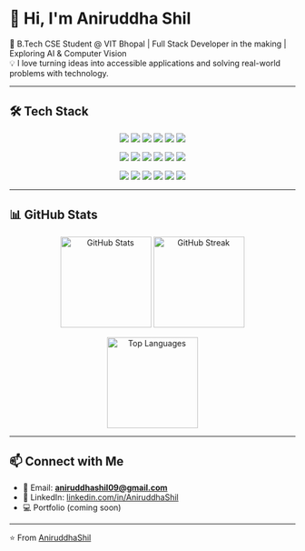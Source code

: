 # 👋 Hi, I'm Aniruddha Shil  

🚀 B.Tech CSE Student @ VIT Bhopal | Full Stack Developer in the making | Exploring AI & Computer Vision  
💡 I love turning ideas into accessible applications and solving real-world problems with technology.  

---

## 🛠️ Tech Stack  

<p align="center">
  <!-- Languages -->
  <img src="https://img.shields.io/badge/Java-%23ED8B00.svg?style=for-the-badge&logo=openjdk&logoColor=white"/>
  <img src="https://img.shields.io/badge/Python-%233776AB.svg?style=for-the-badge&logo=python&logoColor=white"/>
  <img src="https://img.shields.io/badge/JavaScript-%23F7DF1E.svg?style=for-the-badge&logo=javascript&logoColor=black"/>
  <img src="https://img.shields.io/badge/SQL-%23025E8C.svg?style=for-the-badge&logo=mysql&logoColor=white"/>
  <img src="https://img.shields.io/badge/HTML5-%23E34F26.svg?style=for-the-badge&logo=html5&logoColor=white"/>
  <img src="https://img.shields.io/badge/CSS3-%231572B6.svg?style=for-the-badge&logo=css3&logoColor=white"/>
</p>

<p align="center">
  <!-- Frameworks -->
  <img src="https://img.shields.io/badge/React-%2320232a.svg?style=for-the-badge&logo=react&logoColor=%2361DAFB"/>
  <img src="https://img.shields.io/badge/Redux-%23593d88.svg?style=for-the-badge&logo=redux&logoColor=white"/>
  <img src="https://img.shields.io/badge/Node.js-%23339933.svg?style=for-the-badge&logo=node.js&logoColor=white"/>
  <img src="https://img.shields.io/badge/Express.js-%23404d59.svg?style=for-the-badge"/>
  <img src="https://img.shields.io/badge/TailwindCSS-%231a202c.svg?style=for-the-badge&logo=tailwind-css&logoColor=%2338B2AC"/>
  <img src="https://img.shields.io/badge/Bootstrap-%23563D7C.svg?style=for-the-badge&logo=bootstrap&logoColor=white"/>
</p>

<p align="center">
  <!-- Tools & DB -->
  <img src="https://img.shields.io/badge/MySQL-%2300f.svg?style=for-the-badge&logo=mysql&logoColor=white"/>
  <img src="https://img.shields.io/badge/MongoDB-%234ea94b.svg?style=for-the-badge&logo=mongodb&logoColor=white"/>
  <img src="https://img.shields.io/badge/Git-%23F05033.svg?style=for-the-badge&logo=git&logoColor=white"/>
  <img src="https://img.shields.io/badge/GitHub-%23121011.svg?style=for-the-badge&logo=github&logoColor=white"/>
  <img src="https://img.shields.io/badge/Postman-%23FF6C37.svg?style=for-the-badge&logo=postman&logoColor=white"/>
  <img src="https://img.shields.io/badge/Linux-%23FCC624.svg?style=for-the-badge&logo=linux&logoColor=black"/>
</p>  

---

## 📊 GitHub Stats  

<p align="center">
  <img src="https://github-readme-stats.vercel.app/api?username=aniruddha09-maker&show_icons=true&theme=tokyonight" alt="GitHub Stats" height="160"/>
  <img src="https://github-readme-streak-stats.herokuapp.com/?user=aniruddha09-maker&theme=tokyonight" alt="GitHub Streak" height="160"/>
</p>  

<p align="center">
  <img src="https://github-readme-stats.vercel.app/api/top-langs/?username=aniruddha09-maker&layout=compact&theme=tokyonight" alt="Top Languages" height="160"/>
</p>  

---

## 📫 Connect with Me  

- 📧 Email: **aniruddhashil09@gmail.com**  
- 💼 LinkedIn: [linkedin.com/in/AniruddhaShil](https://linkedin.com/in/AniruddhaShil)  
- 💻 Portfolio (coming soon)  

---

⭐️ From [AniruddhaShil](https://github.com/aniruddha09-maker)  

